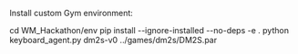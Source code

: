Install custom Gym environment:

cd WM_Hackathon/env
pip install  --ignore-installed --no-deps -e .
python keyboard_agent.py dm2s-v0 ../games/dm2s/DM2S.par 
